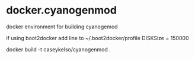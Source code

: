 # docker.cyanogenmod
docker environment for building cyanogemod

if using boot2docker add line to ~/.boot2docker/profile
DISKSize = 150000


docker build -t caseykelso/cyanogenmod .

